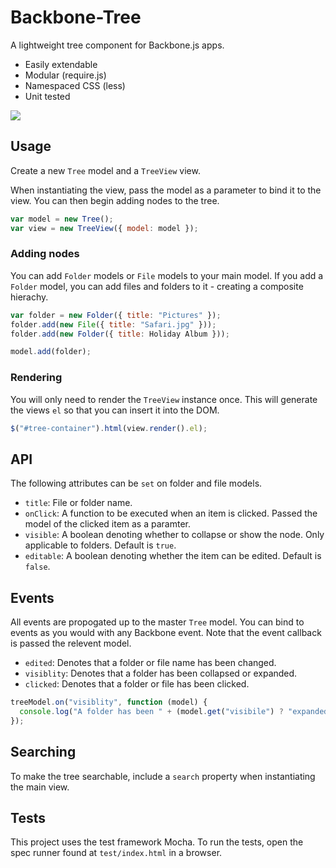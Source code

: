 Backbone-Tree
====================

A lightweight tree component for Backbone.js apps.

* Easily extendable
* Modular (require.js)
* Namespaced CSS (less)
* Unit tested

<img src="https://raw.github.com/st3redstripe/Backbone-Tree/master/src/tree.png"/>

## Usage

Create a new `Tree` model and a `TreeView` view. 

When instantiating the view, pass the model as a parameter to bind it to the view. You can then begin adding nodes to the tree.

```js
var model = new Tree();
var view = new TreeView({ model: model });
```

### Adding nodes

You can add `Folder` models or `File` models to your main model. If you add a `Folder` model, you can add files and folders to it - creating a composite hierachy.

```js
var folder = new Folder({ title: "Pictures" });
folder.add(new File({ title: "Safari.jpg" }));
folder.add(new Folder({ title: Holiday Album }));

model.add(folder);
```

### Rendering
You will only need to render the `TreeView` instance once. This will generate the views `el` so that you can insert it into the DOM.

```js
$("#tree-container").html(view.render().el);
```

## API

The following attributes can be `set` on folder and file models. 

* `title`: File or folder name.
* `onClick`: A function to be executed when an item is clicked. Passed the model of the clicked item as a paramter. 
* `visible`: A boolean denoting whether to collapse or show the node. Only applicable to folders. Default is `true`.
* `editable`: A boolean denoting whether the item can be edited. Default is `false`. 

## Events

All events are propogated up to the master `Tree` model. You can bind to events as you would with any Backbone event.
Note that the event callback is passed the relevent model.

* `edited`: Denotes that a folder or file name has been changed.
* `visiblity`: Denotes that a folder has been collapsed or expanded.
* `clicked`: Denotes that a folder or file has been clicked.

```js
treeModel.on("visiblity", function (model) {
  console.log("A folder has been " + (model.get("visibile") ? "expanded" : "closed"));
});
```

## Searching

To make the tree searchable, include a `search` property when instantiating the main view.

## Tests

This project uses the test framework Mocha. To run the tests, open the spec runner found at `test/index.html` in a browser.